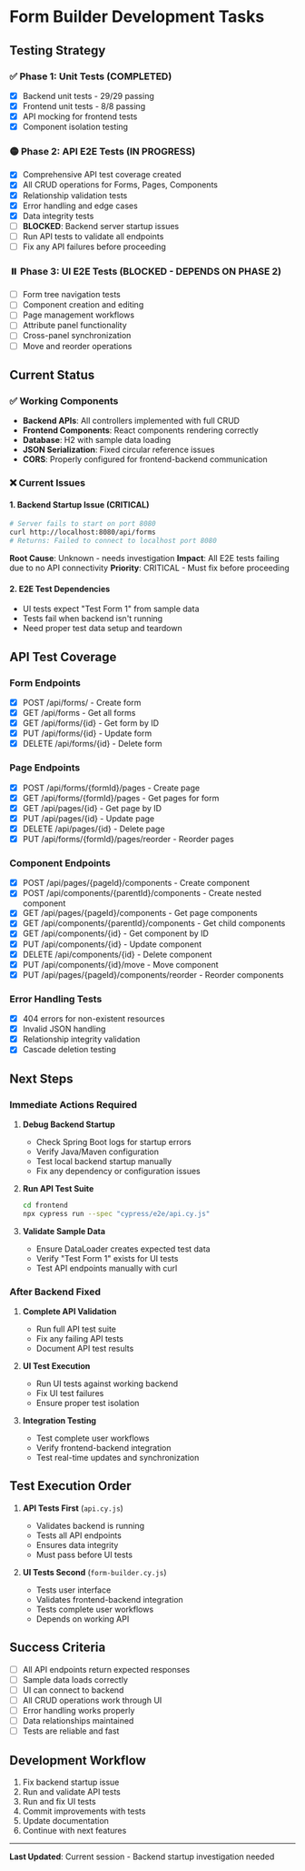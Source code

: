 # Form Builder Development Tasks

## Testing Strategy

### ✅ Phase 1: Unit Tests (COMPLETED)
- [x] Backend unit tests - 29/29 passing
- [x] Frontend unit tests - 8/8 passing  
- [x] API mocking for frontend tests
- [x] Component isolation testing

### 🟡 Phase 2: API E2E Tests (IN PROGRESS)
- [x] Comprehensive API test coverage created
- [x] All CRUD operations for Forms, Pages, Components
- [x] Relationship validation tests
- [x] Error handling and edge cases
- [x] Data integrity tests
- [ ] **BLOCKED**: Backend server startup issues
- [ ] Run API tests to validate all endpoints
- [ ] Fix any API failures before proceeding

### ⏸️ Phase 3: UI E2E Tests (BLOCKED - DEPENDS ON PHASE 2)
- [ ] Form tree navigation tests
- [ ] Component creation and editing
- [ ] Page management workflows
- [ ] Attribute panel functionality
- [ ] Cross-panel synchronization
- [ ] Move and reorder operations

## Current Status

### ✅ Working Components
- **Backend APIs**: All controllers implemented with full CRUD
- **Frontend Components**: React components rendering correctly
- **Database**: H2 with sample data loading
- **JSON Serialization**: Fixed circular reference issues
- **CORS**: Properly configured for frontend-backend communication

### ❌ Current Issues

#### 1. Backend Startup Issue (CRITICAL)
```bash
# Server fails to start on port 8080
curl http://localhost:8080/api/forms
# Returns: Failed to connect to localhost port 8080
```

**Root Cause**: Unknown - needs investigation
**Impact**: All E2E tests failing due to no API connectivity
**Priority**: CRITICAL - Must fix before proceeding

#### 2. E2E Test Dependencies
- UI tests expect "Test Form 1" from sample data
- Tests fail when backend isn't running
- Need proper test data setup and teardown

## API Test Coverage

### Form Endpoints
- [x] POST /api/forms/ - Create form
- [x] GET /api/forms - Get all forms  
- [x] GET /api/forms/{id} - Get form by ID
- [x] PUT /api/forms/{id} - Update form
- [x] DELETE /api/forms/{id} - Delete form

### Page Endpoints  
- [x] POST /api/forms/{formId}/pages - Create page
- [x] GET /api/forms/{formId}/pages - Get pages for form
- [x] GET /api/pages/{id} - Get page by ID
- [x] PUT /api/pages/{id} - Update page
- [x] DELETE /api/pages/{id} - Delete page
- [x] PUT /api/forms/{formId}/pages/reorder - Reorder pages

### Component Endpoints
- [x] POST /api/pages/{pageId}/components - Create component
- [x] POST /api/components/{parentId}/components - Create nested component
- [x] GET /api/pages/{pageId}/components - Get page components
- [x] GET /api/components/{parentId}/components - Get child components
- [x] GET /api/components/{id} - Get component by ID
- [x] PUT /api/components/{id} - Update component
- [x] DELETE /api/components/{id} - Delete component
- [x] PUT /api/components/{id}/move - Move component
- [x] PUT /api/pages/{pageId}/components/reorder - Reorder components

### Error Handling Tests
- [x] 404 errors for non-existent resources
- [x] Invalid JSON handling
- [x] Relationship integrity validation
- [x] Cascade deletion testing

## Next Steps

### Immediate Actions Required
1. **Debug Backend Startup**
   - Check Spring Boot logs for startup errors
   - Verify Java/Maven configuration  
   - Test local backend startup manually
   - Fix any dependency or configuration issues

2. **Run API Test Suite**
   ```bash
   cd frontend
   npx cypress run --spec "cypress/e2e/api.cy.js"
   ```

3. **Validate Sample Data**
   - Ensure DataLoader creates expected test data
   - Verify "Test Form 1" exists for UI tests
   - Test API endpoints manually with curl

### After Backend Fixed
1. **Complete API Validation**
   - Run full API test suite
   - Fix any failing API tests
   - Document API test results

2. **UI Test Execution**
   - Run UI tests against working backend
   - Fix UI test failures
   - Ensure proper test isolation

3. **Integration Testing**
   - Test complete user workflows
   - Verify frontend-backend integration
   - Test real-time updates and synchronization

## Test Execution Order

1. **API Tests First** (`api.cy.js`)
   - Validates backend is running
   - Tests all API endpoints
   - Ensures data integrity
   - Must pass before UI tests

2. **UI Tests Second** (`form-builder.cy.js`)  
   - Tests user interface
   - Validates frontend-backend integration
   - Tests complete user workflows
   - Depends on working API

## Success Criteria

- [ ] All API endpoints return expected responses
- [ ] Sample data loads correctly
- [ ] UI can connect to backend
- [ ] All CRUD operations work through UI
- [ ] Error handling works properly
- [ ] Data relationships maintained
- [ ] Tests are reliable and fast

## Development Workflow

1. Fix backend startup issue
2. Run and validate API tests
3. Run and fix UI tests  
4. Commit improvements with tests
5. Update documentation
6. Continue with next features

---

**Last Updated**: Current session - Backend startup investigation needed 